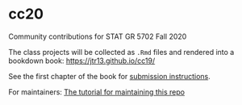 # cc20
Community contributions for STAT GR 5702 Fall 2020

The class projects will be collected as `.Rmd` files and rendered into a bookdown book: https://jtr13.github.io/cc19/

See the first chapter of the book for [submission instructions](https://jtr13.github.io/cc20/index.html).

For maintainers: [The tutorial for maintaining this repo](https://github.com/jtr13/cc20/wiki/Tutorial-for-maintainers)

